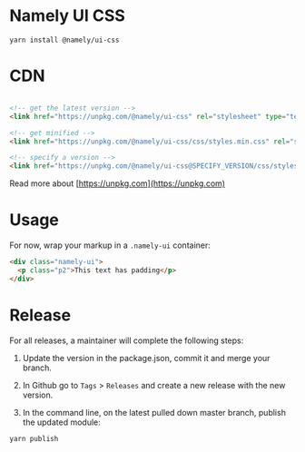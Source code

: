 # Namely UI CSS

```
yarn install @namely/ui-css
```

# CDN

```html

<!-- get the latest version -->
<link href="https://unpkg.com/@namely/ui-css" rel="stylesheet" type="text/css">

<!-- get minified -->
<link href="https://unpkg.com/@namely/ui-css/css/styles.min.css" rel="stylesheet" type="text/css">

<!-- specify a version -->
<link href="https://unpkg.com/@namely/ui-css@SPECIFY_VERSION/css/styles.min.css" rel="stylesheet" type="text/css">
```

Read more about [https://unpkg.com](https://unpkg.com)

# Usage

For now, wrap your markup in a `.namely-ui` container:
```html
<div class="namely-ui">
  <p class="p2">This text has padding</p>
</div>
```

# Release
For all releases, a maintainer will complete the following steps:

1. Update the version in the package.json, commit it and merge your branch. 

2. In Github go to `Tags` > `Releases` and create a new release with the new version. 

3. In the command line, on the latest pulled down master branch, publish the updated module:
```
yarn publish
```
